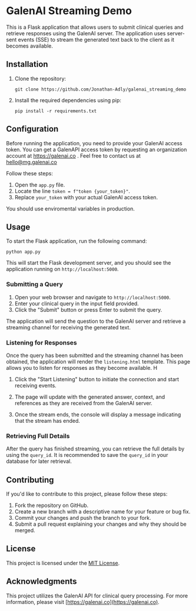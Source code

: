 GalenAI Streaming Demo
============

This is a Flask application that allows users to submit clinical queries and retrieve responses using the GalenAI server. The application uses server-sent events (SSE) to stream the generated text back to the client as it becomes available.

Installation
------------

1.  Clone the repository:
    
    
    `git clone https://github.com/Jonathan-Adly/galenai_streaming_demo`
    
2.  Install the required dependencies using pip:
    
    
    `pip install -r requirements.txt`
    

Configuration
-------------

Before running the application, you need to provide your GalenAI access token. You can get a GalenAPI access token by requesting an organization account at https://galenai.co . Feel free to contact us at hello@mg.galenai.co 

Follow these steps:

1.  Open the `app.py` file.
2.  Locate the line `token = f"token {your_token}"`.
3.  Replace `your_token` with your actual GalenAI access token.

You should use enviromental variables in production.

Usage
-----

To start the Flask application, run the following command:

`python app.py`

This will start the Flask development server, and you should see the application running on `http://localhost:5000`.

### Submitting a Query

1.  Open your web browser and navigate to `http://localhost:5000`.
2.  Enter your clinical query in the input field provided.
3.  Click the "Submit" button or press Enter to submit the query.

The application will send the question to the GalenAI server and retrieve a streaming channel for receiving the generated text.

### Listening for Responses

Once the query has been submitted and the streaming channel has been obtained, the application will render the `listening.html` template. This page allows you to listen for responses as they become available. H

1.  Click the "Start Listening" button to initiate the connection and start receiving events.
    
2.  The page will update with the generated answer, context, and references as they are received from the GalenAI server.
    
3.  Once the stream ends, the console will display a message indicating that the stream has ended.
    

### Retrieving Full Details

After the query has finished streaming, you can retrieve the full details by using the `query_id`. It is recommended to save the `query_id` in your database for later retrieval.

Contributing
------------

If you'd like to contribute to this project, please follow these steps:

1.  Fork the repository on GitHub.
2.  Create a new branch with a descriptive name for your feature or bug fix.
3.  Commit your changes and push the branch to your fork.
4.  Submit a pull request explaining your changes and why they should be merged.

License
-------

This project is licensed under the [MIT License](LICENSE).

Acknowledgments
---------------

This project utilizes the GalenAI API for clinical query processing. For more information, please visit [https://galenai.co](https://galenai.co).